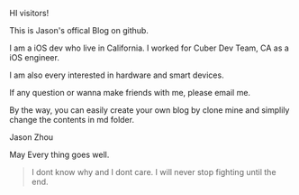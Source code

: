 HI visitors!

This is Jason's offical Blog on github.

I am a iOS dev who live in California. I worked for Cuber Dev Team, CA as a iOS engineer.

I am also every interested in hardware and smart devices.

If any question or wanna make friends with me, please email me.

By the way, you can easily create your own blog by clone mine and simplily change the contents in md folder.

Jason Zhou 

May Every thing goes well.

> I dont know why and I dont care. I will never stop fighting until the end.


